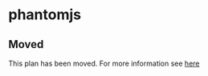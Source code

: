 # phantomjs

## Moved

This plan has been moved. For more information see [here](https://github.com/habitat-sh/core-plans#additional-plans)
